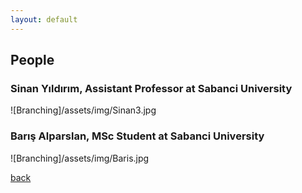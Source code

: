 ```yaml
---
layout: default
---
```


## People

### Sinan Yıldırım, Assistant Professor at Sabanci University
![Branching]/assets/img/Sinan3.jpg
### Barış Alparslan, MSc Student at Sabanci University
![Branching]/assets/img/Baris.jpg

[back](./)
